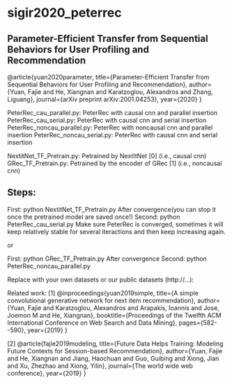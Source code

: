 # sigir2020_peterrec
## Parameter-Efficient Transfer from Sequential Behaviors for User Profiling and Recommendation
@article{yuan2020parameter,
  title={Parameter-Efficient Transfer from Sequential Behaviors for User Profiling and Recommendation},
  author={Yuan, Fajie and He, Xiangnan and Karatzoglou, Alexandros and Zhang, Liguang},
  journal={arXiv preprint arXiv:2001.04253},
  year={2020}
}


PeterRec_cau_parallel.py: PeterRec with causal cnn and parallel insertion
PeterRec_cau_serial.py: PeterRec with causal cnn and serial insertion
PeterRec_noncau_parallel.py: PeterRec with noncausal cnn and parallel insertion
PeterRec_noncau_serial.py: PeterRec with causal cnn and serial insertion


NextitNet_TF_Pretrain.py: Petrained by NextItNet [0] (i.e., causal cnn)
GRec_TF_Pretrain.py: Petrained by the encoder of GRec [1] (i.e., noncausal cnn)


## Steps:

First:  python NextitNet_TF_Pretrain.py
After convergence(you can stop it once the pretrained model are saved once!)
Second: python PeterRec_cau_serial.py
Make sure PeterRec is converged, sometimes it will keep relatively stable for several iteractions and then keep increasing again.

or

First:  python GRec_TF_Pretrain.py
After convergence
Second: python PeterRec_noncau_parallel.py


Replace with your own datasets or our public datasets (http://...):



Related work:
[1]
@inproceedings{yuan2019simple,
  title={A simple convolutional generative network for next item recommendation},
  author={Yuan, Fajie and Karatzoglou, Alexandros and Arapakis, Ioannis and Jose, Joemon M and He, Xiangnan},
  booktitle={Proceedings of the Twelfth ACM International Conference on Web Search and Data Mining},
  pages={582--590},
  year={2019}
}

[2]
@article{fajie2019modeling,
	title={Future Data Helps Training: Modeling Future Contexts for Session-based Recommendation},
	author={Yuan, Fajie and He, Xiangnan and Jiang, Haochuan and Guo, Guibing and Xiong, Jian and Xu, Zhezhao and Xiong, Yilin},
	journal={The world wide web conference},
	year={2019}
}
